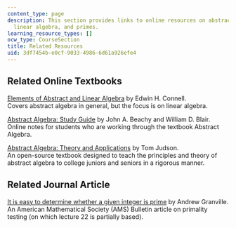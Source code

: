 ```yaml
---
content_type: page
description: This section provides links to online resources on abstract algebra,
  linear algebra, and primes.
learning_resource_types: []
ocw_type: CourseSection
title: Related Resources
uid: 3df7454b-e0cf-9033-4986-6d61a926efe4
---
```


Related Online Textbooks
------------------------

[Elements of Abstract and Linear Algebra](http://www.math.miami.edu/~ec/book/author.html) by Edwin H. Connell.  
Covers abstract algebra in general, but the focus is on linear algebra.

[Abstract Algebra: Study Guide](http://www.math.niu.edu/~beachy/study_guide/) by John A. Beachy and William D. Blair.  
Online notes for students who are working through the textbook Abstract Algebra.

[Abstract Algebra: Theory and Applications](http://abstract.ups.edu/index.html) by Tom Judson.  
An open-source textbook designed to teach the principles and theory of abstract algebra to college juniors and seniors in a rigorous manner.

Related Journal Article
-----------------------

[It is easy to determine whether a given integer is prime](http://www.ams.org/journals/bull/2005-42-01/S0273-0979-04-01037-7/home.html) by Andrew Granville.  
An American Mathematical Society (AMS) Bulletin article on primality testing (on which lecture 22 is partially based).